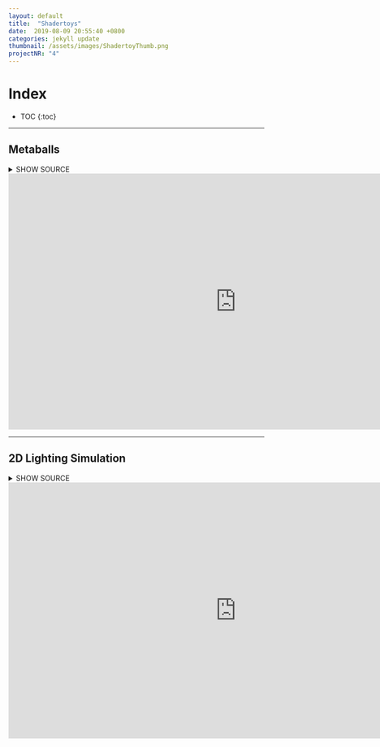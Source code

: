 ```yaml
---
layout: default
title:  "Shadertoys"
date:  2019-08-09 20:55:40 +0800
categories: jekyll update
thumbnail: /assets/images/ShadertoyThumb.png
projectNR: "4"
---
```


# Index
* TOC
{:toc}

---

## Metaballs

<details><summary>SHOW SOURCE</summary>
<p>
{% include metaballShader.txt %}
</p>
</details>

<iframe width="896" height="504" frameborder="0" src="https://www.shadertoy.com/embed/wsVczw?gui=true&t=10&paused=true&muted=false" allowfullscreen></iframe>

---

## 2D Lighting Simulation

<details><summary>SHOW SOURCE</summary>
<p>
{% include 2dLightShader.txt %}
</p>
</details>

<iframe width="896" height="504" frameborder="0" src="https://www.shadertoy.com/embed/wdycRm?gui=true&t=10&paused=true&muted=false" allowfullscreen></iframe>